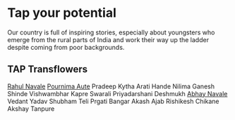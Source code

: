 
# Tap your potential

<p>Our country is full of inspiring stories, especially about youngsters who emerge from the rural parts of India and work their way up the ladder despite coming from poor backgrounds.</p>

## TAP Transflowers

<a href="">Rahul Navale</a>
<a href="">Pournima Aute</a>
<a>Pradeep Kytha</a>
<a>Arati Hande</a>
<a>Nilima </a>
<a>Ganesh Shinde</a>
<a>Vishwambhar Kapre</a>
<a>Swarali</a>
<a>Priyadarshani Deshmukh</a>
<a href="https://github.com/RaviTambade/tap/blob/main/abhaynavale.md">Abhay Navale</a>
<a>Vedant Yadav</a>
<a>Shubham Teli</a>
<a>Prgati Bangar</a>
<a>Akash Ajab</a>
<a>Rishikesh Chikane</a>
<a>Akshay Tanpure</a>
